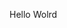 Hello Wolrd




































































































































































































































































































